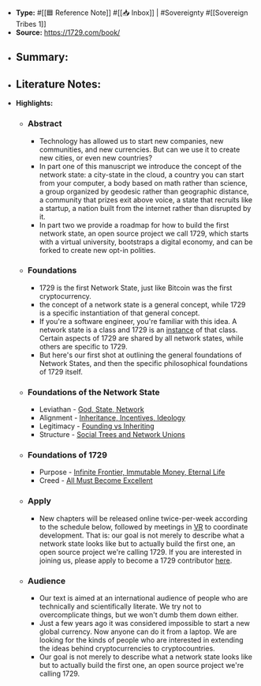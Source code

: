 - **Type:** #[[🟦 Reference Note]] #[[📥 Inbox]] | #Sovereignty #[[Sovereign Tribes 1]]
- **Source:** https://1729.com/book/
- **Summary:**
    - 
- **Literature Notes:**
    - 
- **Highlights:**
    - ### Abstract
        - Technology has allowed us to start new companies, new communities, and new currencies. But can we use it to create new cities, or even new countries?
        - In part one of this manuscript we introduce the concept of the network state: a city-state in the cloud, a country you can start from your computer, a body based on math rather than science, a group organized by geodesic rather than geographic distance, a community that prizes exit above voice, a state that recruits like a startup, a nation built from the internet rather than disrupted by it.
        - In part two we provide a roadmap for how to build the first network state, an open source project we call 1729, which starts with a virtual university, bootstraps a digital economy, and can be forked to create new opt-in polities.
    - ### Foundations
        - 1729 is the first Network State, just like Bitcoin was the first cryptocurrency.
        - the concept of a network state is a general concept, while 1729 is a specific instantiation of that general concept.
        - If you're a software engineer, you're familiar with this idea. A network state is a class and 1729 is an [instance](https://stackoverflow.com/a/19482299) of that class. Certain aspects of 1729 are shared by all network states, while others are specific to 1729.
        - But here's our first shot at outlining the general foundations of Network States, and then the specific philosophical foundations of 1729 itself.
    - ### Foundations of the Network State
        - Leviathan - [God, State, Network](https://book.1729.com/god-state-network/)
        - Alignment - [Inheritance, Incentives, Ideology](https://book.1729.com/inheritance-incentives-ideology/)
        - Legitimacy - [Founding vs Inheriting](https://book.1729.com/founding-vs-inheriting/)
        - Structure - [Social Trees and Network Unions](https://book.1729.com/social-trees-and-network-unions/)
    - ### Foundations of 1729
        - Purpose - [Infinite Frontier, Immutable Money, Eternal Life](https://book.1729.com/infinite-frontier-immutable-money-eternal-life/)
        - Creed - [All Must Become Excellent](https://book.1729.com/all-must-become-excellent/)
    - ### Apply
        - New chapters will be released online twice-per-week according to the schedule below, followed by meetings in [VR](https://vr.1729.com/) to coordinate development. That is: our goal is not merely to describe what a network state looks like but to actually build the first one, an open source project we're calling 1729. If you are interested in joining us, please apply to become a 1729 contributor [here](https://1729.com/apply).
    - ### Audience
        - Our text is aimed at an international audience of people who are technically and scientifically literate. We try not to overcomplicate things, but we won't dumb them down either.
        - Just a few years ago it was considered impossible to start a new global currency. Now anyone can do it from a laptop. We are looking for the kinds of people who are interested in extending the ideas behind cryptocurrencies to cryptocountries.
        - Our goal is not merely to describe what a network state looks like but to actually build the first one, an open source project we're calling 1729.
